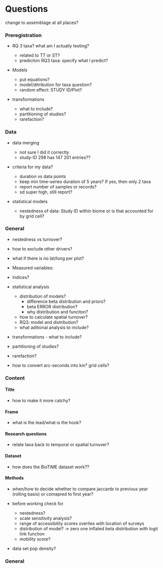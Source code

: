 # Questions
change to assemblage at all places?

### Preregistration
- RQ 3 taxa? what am I actually testing?
  - related to TT or ST?
  - prediciton RQ3 taxa: specify what I predict?
  
- Models
  - put equations?
  - model/ditribution for taxa question?
  - random effect: STUDY ID/Plot?
  
- transformations
  - what to include?
  - partitioning of studies?
  - rarefaction?

### Data
- data merging
  - not sure I did it correctly
  - study-ID 298 has 147 201 entries??

- criteria for my data?
  - duration vs data points
  - keep min time-series duration of 5 years? If yes, then only 2 taxa
  - report number of samples or records?
  - sd super high, still report?

- statistical models
  - nestedness of data: Study ID within biome or is that accounted for by grid cell?

### General
- nestedness vs turnover?
- how to exclude other drivers?
- what if there is no lat/long per plot?





- Measured variables: 
- Indices?
- statistical analysis
  - distribution of models?
    - difference beta distribution and priors?
    - beta ERROR distribution?
    - why distribution and funciton?
  - how to calculate spatial turnover?
  - RQ3: model and distribution?
  - what aditional analysis to include?
- transformations - what to include?
- partitioning of studies?
- rarefaction?


- how to convert arc-seconds into km² grid cells?

### Content

#### Title
- how to make it more catchy?

#### Frame
- what is the lead/what is the hook?

#### Research questions
- relate taxa back to temporal or spatial turnover?

#### Dataset
- how does the BioTIME dataset work??

#### Methods
- when/how to decide whether to compare jaccards to previous year (rolling basis) or comapred to first year?

- before working check for
  - nestedness?
  - scale sensitivity analysis?
  - range of accessibility scores overlies with location of surveys
  - distribution of model? -> zero one inflated beta distribution with logit link function
  - mobility score?

- data set pop density?



### General


